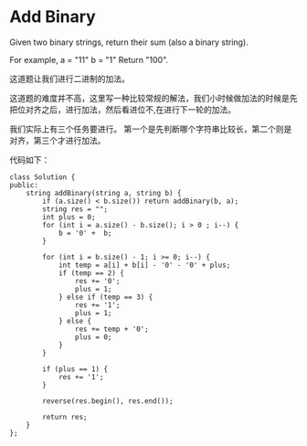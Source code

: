 Add Binary
==========
Given two binary strings, return their sum (also a binary string).

For example,
a = "11"
b = "1"
Return "100".

这道题让我们进行二进制的加法。

这道题的难度并不高，这里写一种比较常规的解法，我们小时候做加法的时候是先把位对齐之后，进行加法，然后看进位不,在进行下一轮的加法。

我们实际上有三个任务要进行。
第一个是先判断哪个字符串比较长，第二个则是对齐，第三个才进行加法。

代码如下：
```
class Solution {
public:
    string addBinary(string a, string b) {
        if (a.size() < b.size()) return addBinary(b, a);
        string res = "";
        int plus = 0;
        for (int i = a.size() - b.size(); i > 0 ; i--) {
            b = '0' +  b;
        }

        for (int i = b.size() - 1; i >= 0; i--) {
            int temp = a[i] + b[i] - '0' - '0' + plus;
            if (temp == 2) {
                res += '0';
                plus = 1;
            } else if (temp == 3) {
                res += '1';
                plus = 1;
            } else {
                res += temp + '0';
                plus = 0;
            }
        }

        if (plus == 1) {
            res += '1';
        }

        reverse(res.begin(), res.end());

        return res;
    }
};
```
